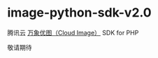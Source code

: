 # image-python-sdk-v2.0
腾讯云 [万象优图（Cloud Image）](https://www.qcloud.com/product/ci) SDK for PHP

敬请期待